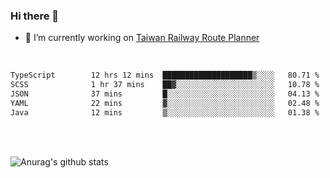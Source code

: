 ### Hi there 👋

- 🔭 I’m currently working on [Taiwan Railway Route Planner](https://github.com/Taiwan-Railway-Route-Planner)

<br/>

<!--START_SECTION:waka-->

```txt
TypeScript        12 hrs 12 mins  ████████████████████▒░░░░   80.71 %
SCSS              1 hr 37 mins    ██▓░░░░░░░░░░░░░░░░░░░░░░   10.78 %
JSON              37 mins         █░░░░░░░░░░░░░░░░░░░░░░░░   04.13 %
YAML              22 mins         ▓░░░░░░░░░░░░░░░░░░░░░░░░   02.48 %
Java              12 mins         ▒░░░░░░░░░░░░░░░░░░░░░░░░   01.38 %
```

<!--END_SECTION:waka-->

<br/>
<br/>

![Anurag's github stats](https://github-readme-stats.vercel.app/api?username=DepickereSven&show_icons=true&theme=tokyonight)



<!--
**DepickereSven/DepickereSven** is a ✨ _special_ ✨ repository because its `README.md` (this file) appears on your GitHub profile.

Here are some ideas to get you started:

- 🔭 I’m currently working on ...
- 🌱 I’m currently learning ...
- 👯 I’m looking to collaborate on ...
- 🤔 I’m looking for help with ...
- 💬 Ask me about ...
- 📫 How to reach me: ...
- 😄 Pronouns: ...
- ⚡ Fun fact: ...
-->
